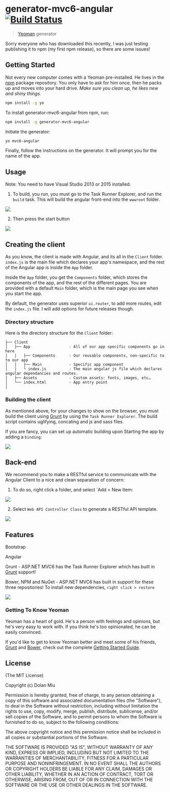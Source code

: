 # generator-mvc6-angular [![Build Status](https://secure.travis-ci.org/dolanmiu/generator-mvc6-angular.png?branch=master)](https://travis-ci.org/dolanmiu/generator-mvc6-angular)

> [Yeoman](http://yeoman.io) generator

Sorry everyone who has downloaded this recently, I was just testing publishing it to npm (my first npm release), so there are some issues!

## Getting Started

Not every new computer comes with a Yeoman pre-installed. He lives in the [npm](https://npmjs.org) package repository. You only have to ask for him once, then he packs up and moves into your hard drive. *Make sure you clean up, he likes new and shiny things.*

```bash
npm install -g yo
```

To install generator-mvc6-angular from npm, run:

```bash
npm install -g generator-mvc6-angular
```

Initiate the generator:

```bash
yo mvc6-angular
```

Finally, follow the instructions on the generator. It will prompt you for the name of the app.

## Usage

Note: You need to have Visual Studio 2013 or 2015 installed.

1. To build, you run, you must go to the Task Runner Explorer, and run the `build` task. This will build the angular front-end into the `wwwroot` folder.

 ![](http://i62.tinypic.com/n4yyc9.png)

2. Then press the start button

 ![](http://i57.tinypic.com/2rhmbt1.png)

## Creating the client

As you know, the client is made with Angular, and its all in the `Client` folder. `index.js` is the main file which declares your app's namespace, and the rest of the Angular app is inside the `App` folder. 

Inside the `App` folder, you get the `Components` folder, which stores the components of the app, and the rest of the different pages. You are provided with a default `Main` folder, which is the main page you see when you start the app.

By default, the generator uses superior `ui.router`, to add more routes, edit the `index.js` file. I will add options for future releases though.

### Directory structure

Here is the directory structure for the `Client` folder:


    ├── Client
    │   ├── App                 - All of our app specific components go in here
    |   |   ├── Components      - Our reusable components, non-specific to to our app
    │   |   ├── Main            - Specific app component
    │   |   └ index.js          - The main angular js file which declares angular dependancies and routes.
    │   ├── Assets              - Custom assets: fonts, images, etc…
    │   └── index.html          - App entry point
    │

### Building the client
As mentioned above, for your changes to show on the browser, you must build the client using [Grunt](http://gruntjs.com) by using the `Task Runner Explorer`. The build script contains uglifying, concating and js and sass files.

If you are fancy, you can set up automatic building upon Starting the app by adding a `binding`:

![](http://i59.tinypic.com/33vbxc7.png)

## Back-end

We recommend you to make a RESTful service to communicate with the Angular Client to a nice and clean separation of concern:

1. To do so, right click a folder, and select `Add > New Item:

 ![](http://i61.tinypic.com/27yvnso.png)

2. Select `Web API Controller Class` to generate a RESTful API template. 

 ![](http://i59.tinypic.com/2zhpnpj.png)


## Features

Bootstrap

Angular

Grunt - ASP.NET MVC6 has the Task Runner Explorer which has built in [Grunt](http://gruntjs.com) support!

Bower, NPM and NuGet - ASP.NET MVC6 has built in support for these three repositories! To install new dependencies, `right click > restore`

![](http://i60.tinypic.com/rau9li.png)


### Getting To Know Yeoman

Yeoman has a heart of gold. He's a person with feelings and opinions, but he's very easy to work with. If you think he's too opinionated, he can be easily convinced.

If you'd like to get to know Yeoman better and meet some of his friends, [Grunt](http://gruntjs.com) and [Bower](http://bower.io), check out the complete [Getting Started Guide](https://github.com/yeoman/yeoman/wiki/Getting-Started).


## License

(The MIT License)

Copyright (c) Dolan Miu

Permission is hereby granted, free of charge, to any person obtaining a copy of this software and associated documentation files (the "Software"), to deal in the Software without restriction, including without limitation the rights to use, copy, modify, merge, publish, distribute, sublicense, and/or sell copies of the Software, and to permit persons to whom the Software is furnished to do so, subject to the following conditions:

The above copyright notice and this permission notice shall be included in all copies or substantial portions of the Software.

THE SOFTWARE IS PROVIDED "AS IS", WITHOUT WARRANTY OF ANY KIND, EXPRESS OR IMPLIED, INCLUDING BUT NOT LIMITED TO THE WARRANTIES OF MERCHANTABILITY, FITNESS FOR A PARTICULAR PURPOSE AND NONINFRINGEMENT. IN NO EVENT SHALL THE AUTHORS OR COPYRIGHT HOLDERS BE LIABLE FOR ANY CLAIM, DAMAGES OR OTHER LIABILITY, WHETHER IN AN ACTION OF CONTRACT, TORT OR OTHERWISE, ARISING FROM, OUT OF OR IN CONNECTION WITH THE SOFTWARE OR THE USE OR OTHER DEALINGS IN THE SOFTWARE.